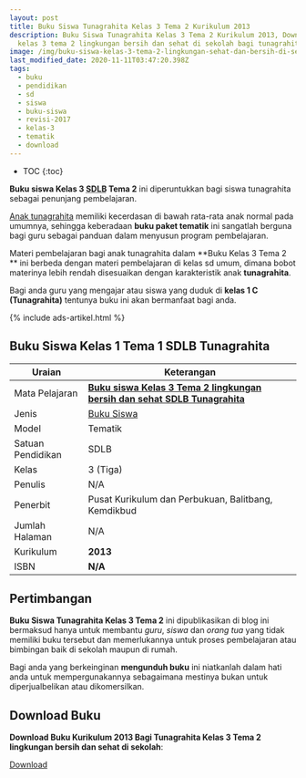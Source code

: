 ```yaml
---
layout: post
title: Buku Siswa Tunagrahita Kelas 3 Tema 2 Kurikulum 2013
description: Buku Siswa Tunagrahita Kelas 3 Tema 2 Kurikulum 2013, Download buku
  kelas 3 tema 2 lingkungan bersih dan sehat di sekolah bagi tunagrahita
image: /img/buku-siswa-kelas-3-tema-2-lingkungan-sehat-dan-bersih-di-sekolah.png
last_modified_date: 2020-11-11T03:47:20.398Z
tags:
  - buku
  - pendidikan
  - sd
  - siswa
  - buku-siswa
  - revisi-2017
  - kelas-3
  - tematik
  - download
---
```

* TOC
{:toc}

**Buku siswa Kelas 3 <abbr title="Sekolah Dasar Luar Biasa">SDLB</abbr> Tema 2** ini diperuntukkan bagi siswa tunagrahita sebagai penunjang pembelajaran.

[Anak tunagrahita](/teori/tunagrahita) memiliki kecerdasan di bawah rata-rata anak normal pada umumnya, sehingga keberadaan **buku paket tematik** ini sangatlah berguna bagi guru sebagai panduan dalam menyusun program pembelajaran.

Materi pembelajaran bagi anak tunagrahita dalam **Buku Kelas 3 Tema 2 ** ini berbeda dengan materi pembelajaran di kelas sd umum, dimana bobot materinya lebih rendah disesuaikan dengan karakteristik anak **tunagrahita**.

Bagi anda guru yang mengajar atau siswa yang duduk di **kelas 1 C (Tunagrahita)** tentunya buku ini akan bermanfaat bagi anda.

{% include ads-artikel.html %}

## Buku Siswa Kelas 1 Tema 1 SDLB Tunagrahita  

|Uraian|Keterangan|
| --- | --- |
|Mata Pelajaran|<a href="/bse/buku-siswa-tunagrahita-kelas-3-tema-2-kurikulum-2013" title="Buku siswa Kelas 3 Tema 2 lingkungan bersih dan sehat di sekolah SDLB Tunagrahita"><strong>Buku siswa Kelas 3 Tema 2 lingkungan bersih dan sehat SDLB Tunagrahita</strong></a>|
|Jenis|<a href="/bse" title="Buku Siswa" target="_blank">Buku Siswa</a>|
|Model|Tematik|
|Satuan Pendidikan|SDLB|
|Kelas|3 (Tiga)|
|Penulis|N/A|
|Penerbit|Pusat Kurikulum dan Perbukuan, Balitbang, Kemdikbud|
|Jumlah Halaman|N/A|
|Kurikulum|<strong>2013</strong>|
|ISBN|<strong>N/A</strong>|

## Pertimbangan
**Buku Siswa Tunagrahita Kelas 3 Tema 2** ini dipublikasikan di blog ini bermaksud hanya untuk membantu _guru_, _siswa_ dan _orang tua_ yang tidak memiliki buku tersebut dan memerlukannya untuk proses pembelajaran atau bimbingan baik di sekolah maupun di rumah.

Bagi anda yang berkeinginan <b>mengunduh buku</b> ini niatkanlah dalam hati anda untuk mempergunakannya sebagaimana mestinya bukan untuk diperjualbelikan atau dikomersilkan.
  
## Download Buku
**Download Buku Kurikulum 2013 Bagi Tunagrahita Kelas 3 Tema 2 lingkungan bersih dan sehat di sekolah**:
<p class="center"><a class="button download" href="https://docs.google.com/uc?export=download&id=173E204wOAEExLq2861XqYsDSDRgmEGhY" rel="nofollow" target="_blank" title="Download">Download</a></p>
